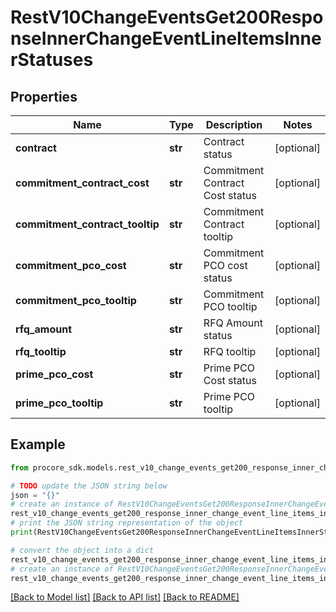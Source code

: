 # RestV10ChangeEventsGet200ResponseInnerChangeEventLineItemsInnerStatuses


## Properties

Name | Type | Description | Notes
------------ | ------------- | ------------- | -------------
**contract** | **str** | Contract status | [optional] 
**commitment_contract_cost** | **str** | Commitment Contract Cost status | [optional] 
**commitment_contract_tooltip** | **str** | Commitment Contract tooltip | [optional] 
**commitment_pco_cost** | **str** | Commitment PCO cost status | [optional] 
**commitment_pco_tooltip** | **str** | Commitment PCO tooltip | [optional] 
**rfq_amount** | **str** | RFQ Amount status | [optional] 
**rfq_tooltip** | **str** | RFQ tooltip | [optional] 
**prime_pco_cost** | **str** | Prime PCO Cost status | [optional] 
**prime_pco_tooltip** | **str** | Prime PCO tooltip | [optional] 

## Example

```python
from procore_sdk.models.rest_v10_change_events_get200_response_inner_change_event_line_items_inner_statuses import RestV10ChangeEventsGet200ResponseInnerChangeEventLineItemsInnerStatuses

# TODO update the JSON string below
json = "{}"
# create an instance of RestV10ChangeEventsGet200ResponseInnerChangeEventLineItemsInnerStatuses from a JSON string
rest_v10_change_events_get200_response_inner_change_event_line_items_inner_statuses_instance = RestV10ChangeEventsGet200ResponseInnerChangeEventLineItemsInnerStatuses.from_json(json)
# print the JSON string representation of the object
print(RestV10ChangeEventsGet200ResponseInnerChangeEventLineItemsInnerStatuses.to_json())

# convert the object into a dict
rest_v10_change_events_get200_response_inner_change_event_line_items_inner_statuses_dict = rest_v10_change_events_get200_response_inner_change_event_line_items_inner_statuses_instance.to_dict()
# create an instance of RestV10ChangeEventsGet200ResponseInnerChangeEventLineItemsInnerStatuses from a dict
rest_v10_change_events_get200_response_inner_change_event_line_items_inner_statuses_from_dict = RestV10ChangeEventsGet200ResponseInnerChangeEventLineItemsInnerStatuses.from_dict(rest_v10_change_events_get200_response_inner_change_event_line_items_inner_statuses_dict)
```
[[Back to Model list]](../README.md#documentation-for-models) [[Back to API list]](../README.md#documentation-for-api-endpoints) [[Back to README]](../README.md)


